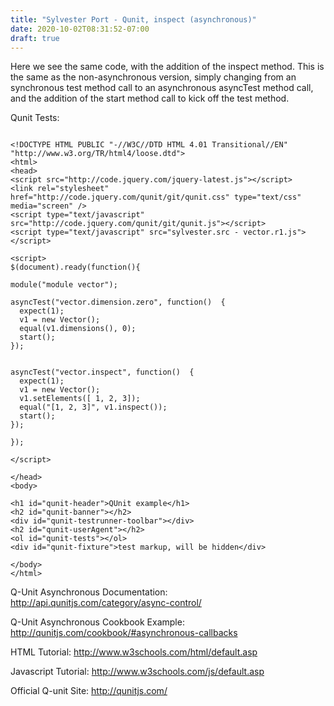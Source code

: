 ```yaml
---
title: "Sylvester Port - Qunit, inspect (asynchronous)"
date: 2020-10-02T08:31:52-07:00
draft: true
---
```

Here we see the same code, with the addition of the inspect method.  This is the same as the non-asynchronous version, simply changing from an synchronous test method call to an asynchronous asyncTest method call, and the addition of the start method call to kick off the test method.

Qunit Tests:

```

<!DOCTYPE HTML PUBLIC "-//W3C//DTD HTML 4.01 Transitional//EN"  "http://www.w3.org/TR/html4/loose.dtd">
<html>
<head>
<script src="http://code.jquery.com/jquery-latest.js"></script>
<link rel="stylesheet" href="http://code.jquery.com/qunit/git/qunit.css" type="text/css" media="screen" />
<script type="text/javascript" src="http://code.jquery.com/qunit/git/qunit.js"></script>
<script type="text/javascript" src="sylvester.src - vector.r1.js"></script>

<script>
$(document).ready(function(){
    
module("module vector");

asyncTest("vector.dimension.zero", function()  {
  expect(1);
  v1 = new Vector();
  equal(v1.dimensions(), 0);
  start();
});


asyncTest("vector.inspect", function()  {
  expect(1);
  v1 = new Vector();
  v1.setElements([ 1, 2, 3]);
  equal("[1, 2, 3]", v1.inspect());
  start();
});

});

</script>
  
</head>
<body>

<h1 id="qunit-header">QUnit example</h1>
<h2 id="qunit-banner"></h2>
<div id="qunit-testrunner-toolbar"></div>
<h2 id="qunit-userAgent"></h2>
<ol id="qunit-tests"></ol>
<div id="qunit-fixture">test markup, will be hidden</div>

</body>
</html>

```

Q-Unit Asynchronous Documentation:
http://api.qunitjs.com/category/async-control/

Q-Unit Asynchronous Cookbook Example:
http://qunitjs.com/cookbook/#asynchronous-callbacks

HTML Tutorial:
http://www.w3schools.com/html/default.asp

Javascript Tutorial:
http://www.w3schools.com/js/default.asp

Official Q-unit Site:
http://qunitjs.com/
